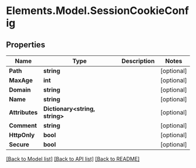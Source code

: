 # Elements.Model.SessionCookieConfig

## Properties

Name | Type | Description | Notes
------------ | ------------- | ------------- | -------------
**Path** | **string** |  | [optional] 
**MaxAge** | **int** |  | [optional] 
**Domain** | **string** |  | [optional] 
**Name** | **string** |  | [optional] 
**Attributes** | **Dictionary&lt;string, string&gt;** |  | [optional] 
**Comment** | **string** |  | [optional] 
**HttpOnly** | **bool** |  | [optional] 
**Secure** | **bool** |  | [optional] 

[[Back to Model list]](../README.md#documentation-for-models) [[Back to API list]](../README.md#documentation-for-api-endpoints) [[Back to README]](../README.md)

